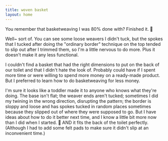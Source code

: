 ```yaml
---
title: woven basket
layout: home
---
```


You remember that basketweaving I was 80% done with? Finished it. 🙂

Well~ sort of. You can see some loose weavers I didn't tuck, but the spokes that I tucked after doing the "ordinary border" technique on the top tended to slip out after I trimmed them, so I'm a little nervous to do more. Plus it doesn't make it any less functional.

I couldn't find a basket that had the right dimensions to put on the back of our toilet and that I didn't hate the look of. Probably could have if I spent more time or were willing to spend more money on a ready-made product. But I preferred to learn how to do basketweaving for less money.

I'm sure it looks like a toddler made it to anyone who knows what they're doing. The base isn't flat; the weaver ends aren't tucked; sometimes I did my twining in the wrong direction, disrupting the pattern; the border is sloppy and loose and has spokes tucked in random places sometimes because they slipped out of where they were supposed to go. But I have ideas about how to do it better next time, and I know a little bit more now than I did when I started. 🙂 AND it fits the back of the toilet perfectly. (Although I had to add some felt pads to make sure it didn't slip at an inconvenient time.)
